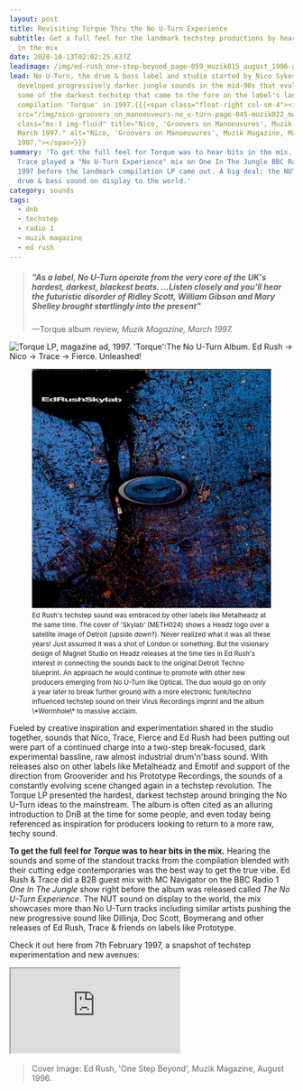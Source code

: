 ```yaml
---
layout: post
title: Revisiting Torque Thru the No U-Turn Experience
subtitle: Get a full feel for the landmark techstep productions by hearing bits
  in the mix
date: 2020-10-13T02:02:25.637Z
leadimage: /img/ed-rush_one-step-beyond_page-059_muzik015_august_1996-andrew-catlin-993x1350-continuumizm-comp.jpg
lead: No U-Turn, the drum & bass label and studio started by Nico Sykes,
  developed progressively darker jungle sounds in the mid-90s that evolved into
  some of the darkest techstep that came to the fore on the label's landmark
  compilation 'Torque' in 1997.{{{<span class="float-right col-sm-4"><img
  src="/img/nico-groovers_on_manoeuveurs-no_u-turn-page-045-muzik022_march_1997-colin-hawkins-1005x1350-continuumizm-comp.jpg"
  class="mx-3 img-fluid" title="Nico, 'Groovers on Manoeuvures', Muzik Magazine,
  March 1997." alt="Nico, 'Groovers on Manoeuvures', Muzik Magazine, March
  1997."></span>}}}
summary: 'To get the full feel for Torque was to hear bits in the mix. Ed Rush &
  Trace played a "No U-Turn Experience" mix on One In The Jungle BBC Radio 1 in
  1997 before the landmark compilation LP came out. A big deal: the NUT techstep
  drum & bass sound on display to the world.'
category: sounds
tags:
  - dnb
  - techstep
  - radio 1
  - muzik magazine
  - ed rush
---
```

<div class="col=sm-6"><blockquote class="blockquote w-50">
  <h5 class="mb-0">"As a label, No U-Turn operate from the very core of the UK's hardest, darkest, blackest beats. …Listen closely and you'll hear the futuristic disorder of Ridley Scott, William Gibson and Mary Shelley brought startlingly into the present"</h5>
  <p class="blockquote-footer">—Torque album review, <cite title="Source">Muzik Magazine, March 1997.</cite></div>
</blockquote></p>
<div class="col-sm-6 float-right"><img alt="Torque LP, magazine ad, 1997. 'Torque':The No U-Turn Album. Ed Rush -> Nico -> Trace -> Fierce. Unleashed!" src="/img/no-u-turn-torque-album-magazine-ad-crop-1275x1350-comp.jpg" title="Torque LP, magazine ad, 1997." class="d-block"></div>

<figure class="figure float-right col-sm-4">
  <img src="/img/ed-rush-skylab-metalheadz-HHVde-scan-69432-comp.jpg" class="figure-img img-fluid" alt="Ed Rush 'Skylab'">
  <small class="figure-caption text-right">Ed Rush's techstep sound was embraced by other labels like Metalheadz at the same time. The cover of 'Skylab' (METH024) shows a Headz logo over a satellite image of Detroit (upside down?). Never realized what it was all these years! Just assumed it was a shot of London or something. But the visionary design of Magnet Studio on Headz releases at the time ties in Ed Rush's interest in connecting the sounds back to the original Detroit Techno blueprint. An approach he would continue to promote with other new producers emerging from No U-Turn like Optical. The duo would go on only a year later to break further ground with a more electronic funk/techno influenced techstep sound on their Virus Recordings imprint and the album \*Wormhole\* to massive acclaim.</small>
</figure> Fueled by creative inspiration and experimentation shared in the studio together, sounds that Nico, Trace, Fierce and Ed Rush had been putting out were part of a continued charge into a two-step break-focused, dark experimental bassline, raw almost industrial drum'n'bass sound. With releases also on other labels like Metalheadz and Emotif and support of the direction from Grooverider and his Prototype Recordings, the sounds of a constantly evolving scene changed again in a techstep revolution. The Torque LP presented the hardest, darkest techstep around bringing the No U-Turn ideas to the mainstream. The album is often cited as an alluring introduction to DnB at the time for some people, and even today being referenced as inspiration for producers looking to return to a more raw, techy sound.

**To get the full feel for *Torque* was to hear bits in the mix.** Hearing the sounds and some of the standout tracks from the compilation blended with their cutting edge contemporaries was the best way to get the true vibe. Ed Rush & Trace did a B2B guest mix with MC Navigator on the BBC Radio 1 *One In The Jungle* show right before the album was released called *The No U-Turn Experience*. The NUT sound on display to the world, the mix showcases more than No U-Turn tracks including similar artists pushing the new progressive sound like Dillinja, Doc Scott, Boymerang and other releases of Ed Rush, Trace & friends on labels like Prototype. 

Check it out here from 7th February 1997, a snapshot of techstep experimentation and new avenues:

<div class="embed-responsive embed-responsive-16by9" style="max-height:208px;">
  <iframe class="embed-responsive-item" style="max-height:166px;" src="https://w.soundcloud.com/player/?url=https%3A//api.soundcloud.com/tracks/167749972&color=%23ff5500&auto_play=false&hide_related=false&show_comments=true&show_user=true&show_reposts=false&show_teaser=true" seamless></iframe>
</div>  

> Cover Image: Ed Rush, 'One Step Beyond', Muzik Magazine, August 1996.

